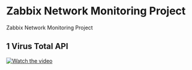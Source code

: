# Zabbix Network Monitoring Project
Zabbix Network Monitoring Project









## 1 Virus Total API 
[![Watch the video](https://img.youtube.com/vi/hxm0k6o5SHo/maxresdefault.jpg)](https://www.youtube.com/watch?v=g3N7bcDuzYU)

